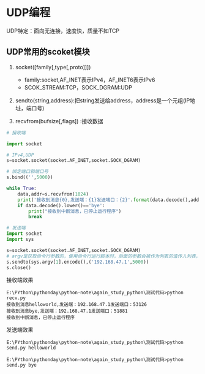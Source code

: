 # UDP编程

UDP特定：面向无连接，速度快，质量不如TCP

## UDP常用的scoket模块

1. socket([family[,type[,proto]]])
   * family:socket,AF_INET表示IPv4，AF_INET6表示IPv6
   * SCOK_STREAM:TCP，SOCK_DGRAM:UDP

2. sendto(string,address):把string发送给address，address是一个元组(IP地址，端口号)
3. recvfrom(bufsize[,flags]) :接收数据

```python
# 接收端

import socket

# IPv4,UDP
s=socket.socket(socket.AF_INET,socket.SOCK_DGRAM)

# 绑定端口和端口号
s.bind(('',5000))

while True:
    data,addr=s.recvfrom(1024)
    print('接收到消息{0},发送端：{1}发送端口：{2}'.format(data.decode(),addr[0],addr[1]))
    if data.decode().lower()=='bye':
        print("接收到中断消息，已停止运行程序")
        break
```

```python
# 发送端
import socket
import sys

s=socket.socket(socket.AF_INET,socket.SOCK_DGRAM)
# argv是获取命令行参数的，使用命令行运行脚本时，后面的参数会被作为列表的值传入列表，比如argv[0]就是脚本名
s.sendto(sys.argv[1].encode(),('192.168.47.1',5000))
s.close()
```

接收端效果

```doc
E:\PYthon\pythonday\python-note\again_study_python\测试代码>python recv.py
接收到消息helloworld,发送端：192.168.47.1发送端口：53126
接收到消息bye,发送端：192.168.47.1发送端口：51881
接收到中断消息，已停止运行程序
```

发送端效果

```doc
E:\PYthon\pythonday\python-note\again_study_python\测试代码>python send.py helloworld

E:\PYthon\pythonday\python-note\again_study_python\测试代码>python send.py bye
```